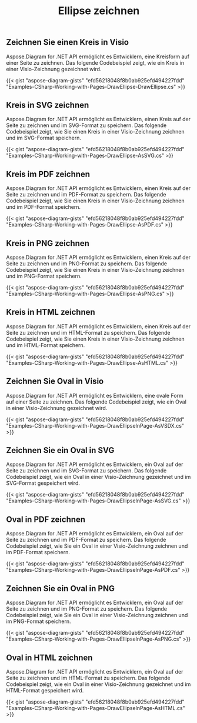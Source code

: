 ﻿---
title: Ellipse zeichnen
type: docs
weight: 20
url: /de/net/drawing/draw-ellipse
description: Dieser Abschnitt erklärt, wie man Ellipsen, Kreise oder Ovale auf einer visio-Seite mit Aspose.Diagram zeichnet. Unterstützung bei der Verwendung von C# zum Zeichnen von Kreisen oder Ovalen und zum Speichern als PDF, SVG, HTML, Bild, XPS und andere Formate.
---
## **Zeichnen Sie einen Kreis in Visio**
Aspose.Diagram for .NET API ermöglicht es Entwicklern, eine Kreisform auf einer Seite zu zeichnen. Das folgende Codebeispiel zeigt, wie ein Kreis in einer Visio-Zeichnung gezeichnet wird.

{{< gist "aspose-diagram-gists" "efd56218048f8b0ab925efd494227fdd" "Examples-CSharp-Working-with-Pages-DrawEllipse-DrawEllipse.cs" >}}

## **Kreis in SVG zeichnen**
Aspose.Diagram for .NET API ermöglicht es Entwicklern, einen Kreis auf der Seite zu zeichnen und im SVG-Format zu speichern. Das folgende Codebeispiel zeigt, wie Sie einen Kreis in einer Visio-Zeichnung zeichnen und im SVG-Format speichern.

{{< gist "aspose-diagram-gists" "efd56218048f8b0ab925efd494227fdd" "Examples-CSharp-Working-with-Pages-DrawEllipse-AsSVG.cs" >}}

## **Kreis im PDF zeichnen**
Aspose.Diagram for .NET API ermöglicht es Entwicklern, einen Kreis auf der Seite zu zeichnen und im PDF-Format zu speichern. Das folgende Codebeispiel zeigt, wie Sie einen Kreis in einer Visio-Zeichnung zeichnen und im PDF-Format speichern.

{{< gist "aspose-diagram-gists" "efd56218048f8b0ab925efd494227fdd" "Examples-CSharp-Working-with-Pages-DrawEllipse-AsPDF.cs" >}}

## **Kreis in PNG zeichnen**
Aspose.Diagram for .NET API ermöglicht es Entwicklern, einen Kreis auf der Seite zu zeichnen und im PNG-Format zu speichern. Das folgende Codebeispiel zeigt, wie Sie einen Kreis in einer Visio-Zeichnung zeichnen und im PNG-Format speichern.

{{< gist "aspose-diagram-gists" "efd56218048f8b0ab925efd494227fdd" "Examples-CSharp-Working-with-Pages-DrawEllipse-AsPNG.cs" >}}

## **Kreis in HTML zeichnen**
Aspose.Diagram for .NET API ermöglicht es Entwicklern, einen Kreis auf der Seite zu zeichnen und im HTML-Format zu speichern. Das folgende Codebeispiel zeigt, wie Sie einen Kreis in einer Visio-Zeichnung zeichnen und im HTML-Format speichern.

{{< gist "aspose-diagram-gists" "efd56218048f8b0ab925efd494227fdd" "Examples-CSharp-Working-with-Pages-DrawEllipse-AsHTML.cs" >}}

## **Zeichnen Sie Oval in Visio**
Aspose.Diagram for .NET API ermöglicht es Entwicklern, eine ovale Form auf einer Seite zu zeichnen. Das folgende Codebeispiel zeigt, wie ein Oval in einer Visio-Zeichnung gezeichnet wird.

{{< gist "aspose-diagram-gists" "efd56218048f8b0ab925efd494227fdd" "Examples-CSharp-Working-with-Pages-DrawEllipseInPage-AsVSDX.cs" >}}

## **Zeichnen Sie ein Oval in SVG**
Aspose.Diagram for .NET API ermöglicht es Entwicklern, ein Oval auf der Seite zu zeichnen und im SVG-Format zu speichern. Das folgende Codebeispiel zeigt, wie ein Oval in einer Visio-Zeichnung gezeichnet und im SVG-Format gespeichert wird.

{{< gist "aspose-diagram-gists" "efd56218048f8b0ab925efd494227fdd" "Examples-CSharp-Working-with-Pages-DrawEllipseInPage-AsSVG.cs" >}}

## **Oval in PDF zeichnen**
Aspose.Diagram for .NET API ermöglicht es Entwicklern, ein Oval auf der Seite zu zeichnen und im PDF-Format zu speichern. Das folgende Codebeispiel zeigt, wie Sie ein Oval in einer Visio-Zeichnung zeichnen und im PDF-Format speichern.

{{< gist "aspose-diagram-gists" "efd56218048f8b0ab925efd494227fdd" "Examples-CSharp-Working-with-Pages-DrawEllipseInPage-AsPDF.cs" >}}

## **Zeichnen Sie ein Oval in PNG**
Aspose.Diagram for .NET API ermöglicht es Entwicklern, ein Oval auf der Seite zu zeichnen und im PNG-Format zu speichern. Das folgende Codebeispiel zeigt, wie Sie ein Oval in einer Visio-Zeichnung zeichnen und im PNG-Format speichern.

{{< gist "aspose-diagram-gists" "efd56218048f8b0ab925efd494227fdd" "Examples-CSharp-Working-with-Pages-DrawEllipseInPage-AsPNG.cs" >}}

## **Oval in HTML zeichnen**
Aspose.Diagram for .NET API ermöglicht es Entwicklern, ein Oval auf der Seite zu zeichnen und im HTML-Format zu speichern. Das folgende Codebeispiel zeigt, wie ein Oval in einer Visio-Zeichnung gezeichnet und im HTML-Format gespeichert wird.

{{< gist "aspose-diagram-gists" "efd56218048f8b0ab925efd494227fdd" "Examples-CSharp-Working-with-Pages-DrawEllipseInPage-AsHTML.cs" >}}

